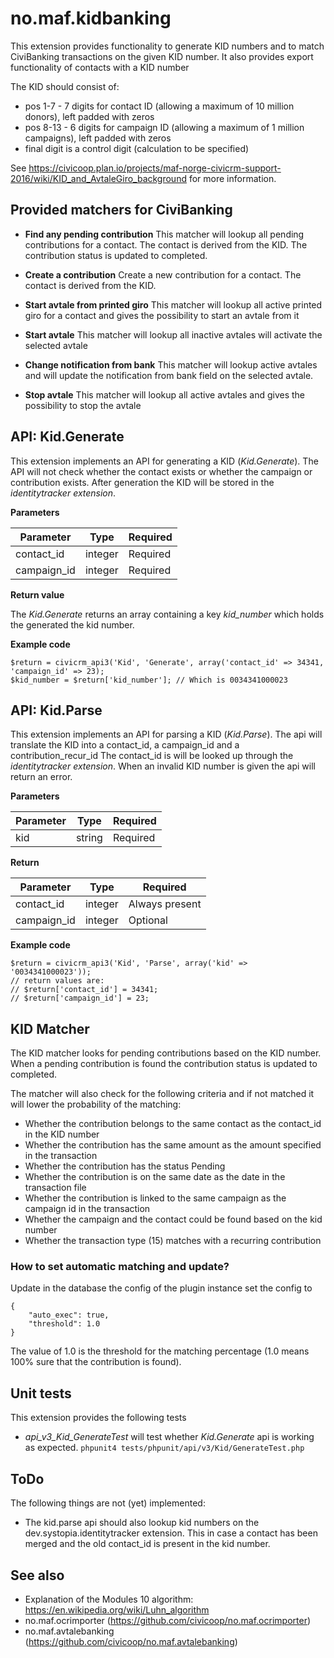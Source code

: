 # no.maf.kidbanking

This extension provides functionality to generate KID numbers and to match CiviBanking transactions on the given KID number.
It also provides export functionality of contacts with a KID number

The KID should consist of:

* pos 1-7 - 7 digits for contact ID (allowing a maximum of 10 million donors), left padded with zeros
* pos 8-13 - 6 digits for campaign ID (allowing a maximum of 1 million campaigns), left padded with zeros
* final digit is a control digit (calculation to be specified)

See https://civicoop.plan.io/projects/maf-norge-civicrm-support-2016/wiki/KID_and_AvtaleGiro_background for more information.

## Provided matchers for CiviBanking

* **Find any pending contribution** This matcher will lookup all pending contributions for a contact. The contact is derived from the KID. The contribution status is updated to completed.
* **Create a contribution** Create a new contribution for a contact. The contact is derived from the KID.

* **Start avtale from printed giro** This matcher will lookup all active printed giro for a contact and gives the possibility to start an avtale from it
* **Start avtale** This matcher will lookup all inactive avtales will activate the selected avtale
* **Change notification from bank** This matcher will lookup active avtales and will update the notification from bank field on the selected avtale.
* **Stop avtale** This matcher will lookup all active avtales and gives the possibility to stop the avtale

## API: Kid.Generate

This extension implements an API for generating a KID (_Kid.Generate_).
The API will not check whether the contact exists or whether the campaign or contribution exists.
After generation the KID will be stored in the _identitytracker extension_.

**Parameters**

| Parameter   	        | Type   	| Required  	|
|-----------------------|-----------|---------------|
| contact_id            | integer   | Required      |
| campaign_id           | integer   | Required      |

**Return value**

The _Kid.Generate_ returns an array containing a key _kid_number_ which holds the generated the kid number.

**Example code**

    $return = civicrm_api3('Kid', 'Generate', array('contact_id' => 34341, 'campaign_id' => 23);
    $kid_number = $return['kid_number']; // Which is 0034341000023

## API: Kid.Parse

This extension implements an API for parsing a KID (_Kid.Parse_).
The api will translate the KID into a contact_id, a campaign_id and a contribution_recur_id 
The contact_id is will be looked up through the _identitytracker extension_. 
When an invalid KID number is given the api will return an error. 

**Parameters**

| Parameter             | Type      | Required       |
|-----------------------|-----------|----------------|
| kid                   | string    | Required       |

**Return**

| Parameter   	        | Type   	| Required  	 |
|-----------------------|-----------|----------------|
| contact_id            | integer   | Always present |
| campaign_id           | integer   | Optional       |

**Example code**

    $return = civicrm_api3('Kid', 'Parse', array('kid' => '0034341000023'));
    // return values are:
    // $return['contact_id'] = 34341;
    // $return['campaign_id'] = 23;
    
## KID Matcher

The KID matcher looks for pending contributions based on the KID number. 
When a pending contribution is found the contribution status is updated to completed.

The matcher will also check for the following criteria and if not matched it will lower the probability of the matching:

* Whether the contribution belongs to the same contact as the contact_id in the KID number
* Whether the contribution has the same amount as the amount specified in the transaction
* Whether the contribution has the status Pending
* Whether the contribution is on the same date as the date in the transaction file
* Whether the contribution is linked to the same campaign as the campaign id in the transaction
* Whether the campaign and the contact could be found based on the kid number
* Whether the transaction type (15) matches with a recurring contribution

### How to set automatic matching and update?

Update in the database the config of the plugin instance set the config to

    {
    	"auto_exec": true,
        "threshold": 1.0
    }

The value of 1.0 is the threshold for the matching percentage (1.0 means 100% sure that the contribution is found).

## Unit tests

This extension provides the following tests

* _api_v3_Kid_GenerateTest_ will test whether _Kid.Generate_ api is working as expected.
    `phpunit4 tests/phpunit/api/v3/Kid/GenerateTest.php`

## ToDo

The following things are not (yet) implemented:

* The kid.parse api should also lookup kid numbers on the dev.systopia.identitytracker extension. This in case a contact has been merged and the old contact_id is present in the kid number.

## See also

* Explanation of the Modules 10 algorithm: https://en.wikipedia.org/wiki/Luhn_algorithm
* no.maf.ocrimporter (https://github.com/civicoop/no.maf.ocrimporter)
* no.maf.avtalebanking (https://github.com/civicoop/no.maf.avtalebanking)



